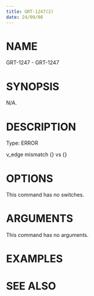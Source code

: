 ```yaml
---
title: GRT-1247(2)
date: 24/09/08
---
```


# NAME

GRT-1247 - GRT-1247

# SYNOPSIS

N/A.

# DESCRIPTION

Type: ERROR

v_edge mismatch {} vs {}

# OPTIONS

This command has no switches.

# ARGUMENTS

This command has no arguments.

# EXAMPLES

# SEE ALSO
